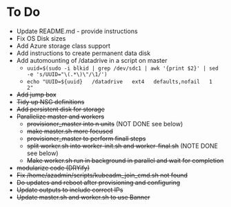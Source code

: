 # To Do
* Update README.md - provide instructions
* Fix OS Disk sizes
* Add Azure storage class support
* Add instructions to create permanent data disk
* Add automounting of /datadrive in a script on master
  * `uuid=$(sudo -i blkid | grep /dev/sdc1 | awk '{print $2}' | sed -e 's/UUID="\(.*\)\"/\1/')`
  * `echo "UUID=${uuid}   /datadrive   ext4   defaults,nofail   1   2"`
* ~~Add jump box~~
* ~~Tidy up NSG definitions~~
* ~~Add persistent disk for storage~~
* ~~Parallelize master and workers~~
  * ~~provisioner_master into n units~~ (NOT DONE see below)
  * ~~make master.sh more focused~~
  * ~~provisioner_master to perform finall steps~~
  * ~~split worker.sh into worker-init.sh and worker-final.sh~~ (NOTE DONE see below)
  * ~~Make worker.sh run in background in parallel and wait for completion~~
* ~~modularize code (DRYify)~~
* ~~Fix /home/azadmin/scripts/kubeadm_join_cmd.sh not found~~
* ~~Do updates and reboot after provisioning and configuring~~
* ~~Update outputs to include correct IPs~~
* ~~Update master.sh and worker.sh to use Banner~~
